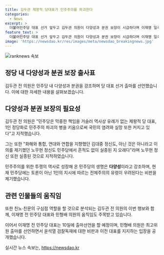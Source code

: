 ```yaml
---
title: 김두관 제왕적 당대표가 민주주의를 파괴한다
categories:
  - News
excerpt: >
  더불어민주당 대표 선거 앞두고 김두관 의원이 다양성과 분권 보장이 시급하다며 이재명 일극체제를 비판하고 대표 출마를 선언했다. 김 의원은 민주당의 다양성 부족과 일렬종대로 돌격하는 전체주의를 비판하며 당원들의 자유로운 토론을 강조했다. 또한, 이재명 전 대표와는 대조적으로 ‘친노·친문’의 구심점 역할을 강조하며 출마의지를 드러냈다. 민형배 의원도 최고위원 출마를 선언하며 윤석열 검찰독재를 근본적 해결책으로 제시했다.
feature_text: >
  더불어민주당 대표 선거 앞두고 김두관 의원이 다양성과 분권 보장이 시급하다며 이재명 일극체제를 비판하고 대표 출마를 선언했다. 김 의원은 민주당의 다양성 부족과 일렬종대로 돌격하는 전체주의를 비판하며 당원들의 자유로운 토론을 강조했다. 또한, 이재명 전 대표와는 대조적으로 ‘친노·친문’의 구심점 역할을 강조하며 출마의지를 드러냈다. 민형배 의원도 최고위원 출마를 선언하며 윤석열 검찰독재를 근본적 해결책으로 제시했다.
image: 'https://newsdao.kr/res/images/meta/newsdao_breakingnews.jpg'
---
```


<p><img src="https://newsdao.kr/res/images/meta/newsdao_breakingnews.jpg" alt="ranknews 속보" /></p>

<h2 data-ke-size="size26">정당 내 다양성과 분권 보장 출사표</h2>

<p data-ke-size="size16">김두관 전 의원은 민주당 내 다양성과 분권을 강조하며 당 대표 선거 출마를 선언했습니다. 이에 대한 자세한 내용을 살펴보겠습니다.</p>

<h2 data-ke-size="size26">다양성과 분권 보장의 필요성</h2>

<p data-ke-size="size16">김두관 전 의원은 "민주당은 막중한 책임을 거슬러 역사상 유례가 없는 제왕적 당 대표, 1인 정당화로 민주주의 파괴의 병을 키움으로써 국민의 염려와 실망 또한 커지고 있다"고 지적했습니다.</p>

<p data-ke-size="size16">그는 또한 "화해와 통합, 연대와 연합을 지향했던 김대중 정신도, 아닌 것은 아니라고 이의를 제기했던 노무현 정신도 민주당에서 흔적도 없이 실종된 지 오래다"라며 노무현 정신 또한 실종된 것으로 지적하였습니다.</p>

<p data-ke-size="size16">민주주의를 위한 투쟁의 역사로 성장해 온 민주당의 생명은 <b>다양성</b>이라고 강조하며, 현재 민주당에는 토론이 아닌 1인의 지시에 따르는 전체주의의 유령이 우려된다는 비판을 제기했습니다.</p>

<h2 data-ke-size="size26">관련 인물들의 움직임</h2>

<p data-ke-size="size16">또한 친노·친문의 구심점 역할을 할 것으로 분석되는 김두관 전 의원의 이번 행보와 함께, 이재명 전 민주당 대표와 민형배 의원의 움직임도 주목받고 있습니다.</p>

<p data-ke-size="size16">이어서 이재명 전 민주당 대표는 10일에 출마선언을 할 예정이며, 민형배 의원은 최고위원 출마를 선언하면서 윤석열 검찰독재에 대한 비판과 이전 대표를 지지하는 입장을 공개했습니다.</p>
실시간 뉴스 속보는, <a href="https://newsdao.kr" rel="dofollow">https://newsdao.kr</a>


